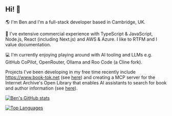 ## Hi! 👋

:earth_americas: I'm Ben and I'm a full-stack developer based in Cambridge, UK.

:briefcase: I've extensive commercial experience with TypeScript & JavaScript, Node.js, React (including Next.js) and AWS & Azure. I like to RTFM and I value documentation.

:computer: I'm currently enjoying playing around with AI tooling and LLMs e.g. GitHub CoPilot, OpenRouter, Ollama and Roo Code (a Cline fork).

Projects I've been developing in my free time recently include https://www.book-tok.net (see [here](https://github.com/8enSmith/book-tok)) and creating a MCP server for the Internet Archive's Open Library that enables AI assistants to search for book and author information (see [here](https://github.com/8enSmith/mcp-open-library)).

[![Ben's GitHub stats](https://github-readme-stats.vercel.app/api?username=8enSmith&count_private=true&show_icons=true&theme=tokyonight)](https://github.com/anuraghazra/github-readme-stats)

[![Top Languages](https://github-readme-stats.vercel.app/api/top-langs/?username=8enSmith&layout=compact&theme=tokyonight)](https://github.com/anuraghazra/github-readme-stats)

<!--
**8enSmith/8enSmith** is a ✨ _special_ ✨ repository because its `README.md` (this file) appears on your GitHub profile.

Here are some ideas to get you started:

- 🔭 I’m currently working on ...
- 🌱 I’m currently learning ...
- 👯 I’m looking to collaborate on ...
- 🤔 I’m looking for help with ...
- 💬 Ask me about ...
- 📫 How to reach me: ...
- 😄 Pronouns: ...
- ⚡ Fun fact: ...
-->

